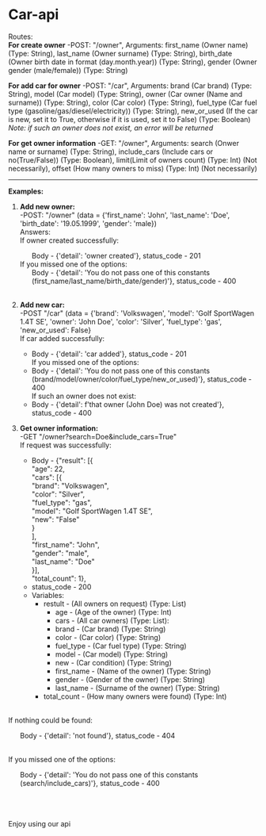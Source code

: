 # Car-api

Routes: <br/>
**For create owner** -POST: "/owner", Arguments: first_name (Owner name) (Type: String), last_name (Owner surname) (Type: String), birth_date (Owner birth date in format (day.month.year)) (Type: String), gender (Owner gender (male/female)) (Type: String)

**For add car for owner** -POST: "/car", Arguments: brand (Car brand) (Type: String), model (Car model) (Type: String), owner (Car owner (Name and surname)) (Type: String), color (Car color) (Type: String), fuel_type (Car fuel type (gasoline/gas/diesel/electricity)) (Type: String), new_or_used (If the car is new, set it to True, otherwise if it is used, set it to False) (Type: Boolean) <br/>
*Note: if such an owner does not exist, an error will be returned*

**For get owner information** -GET: "/owner", Arguments: search (Onwer name or surname) (Type: String), include_cars (Include cars or no(True/False)) (Type: Boolean), limit(Limit of owners count) (Type: Int) (Not necessarily), offset (How many owners to miss) (Type: Int) (Not necessarily)

<hr/>

**Examples:** <br/>
1. **Add new owner:** <br/>
  -POST: "/owner" (data = {'first_name': 'John', 'last_name': 'Doe', 'birth_date': '19.05.1999', 'gender': 'male}) <br/>
  Answers: <br/>
   If owner created successfully: <br/>
   <ul>Body - {'detail': 'owner created'}, status_code - 201</ul> 
   If you missed one of the options: <br/>
   <ul>Body - {'detail': 'You do not pass one of this constants (first_name/last_name/birth_date/gender)'}, status_code - 400</ul> <br/>

2. **Add new car:** <br/>
  -POST "/car" (data = {'brand': 'Volkswagen', 'model': 'Golf SportWagen 1.4T SE', 'owner': 'John Doe', 'color': 'Silver', 'fuel_type': 'gas', 'new_or_used': False} <br/>
  If car added successfully: <br/>
    + Body - {'detail': 'car added'}, status_code - 201 <br/>
  If you missed one of the options: <br/>
    + Body - {'detail': 'You do not pass one of this constants (brand/model/owner/color/fuel_type/new_or_used)'}, status_code - 400 <br/>
  If such an owner does not exist: <br/>
    + Body - {'detail': f'that owner (John Doe) was not created'}, status_code - 400 <br/>
    
3. **Get owner information:** <br/>
  -GET "/owner?search=Doe&include_cars=True" <br/>
  If request was successfully: <br/>
    + Body - {"result": [{ <br/>
                "age": 22, <br/>
                "cars": [{ <br/>
                  "brand": "Volkswagen",  <br/>
                  "color": "Silver", <br/>
                  "fuel_type": "gas", <br/>
                  "model": "Golf SportWagen 1.4T SE", <br/>
                  "new": "False"<br/>
                } <br/>
                ], <br/>
                "first_name": "John", <br/>
                "gender": "male", <br/>
                "last_name": "Doe" <br/>
            }], <br/>
            "total_count": 1}, <br/>
    + status_code - 200 <br/>
    + Variables: <br/>
      + restult - (All owners on request) (Type: List) <br/>
        + age - (Age of the owner) (Type: Int) <br/>
        + cars - (All car owners) (Type: List): <br/>
        + brand - (Car brand) (Type: String) <br/>
        + color - (Car color) (Type: String) <br/>
        + fuel_type - (Car fuel type) (Type: String) <br/>
        + model - (Car model) (Type: String) <br/>
        + new - (Car condition) (Type: String) <br/>
        + first_name - (Name of the owner) (Type: String) <br/>
        + gender - (Gender of the owner) (Type: String) <br/>
        + last_name - (Surname of the owner) (Type: String) <br/>
      + total_count - (How many owners were found) (Type: Int) <br/>
 <br/>
  If nothing could be found: <br/>
  <ul>Body - {'detail': 'not found'}, status_code - 404</ul> <br/>
  If you missed one of the options: <br/>
  <ul>Body - {'detail': 'You do not pass one of this constants (search/include_cars)'}, status_code - 400</ul> <br/>
<br/>
<br/>
Enjoy using our api
       
      

